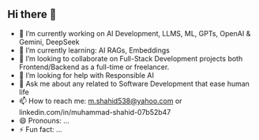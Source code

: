 ## Hi there 👋

<!--
**mshahid538/mshahid538** is a ✨ _special_ ✨ repository because its `README.md` (this file) appears on your GitHub profile.

Here are some ideas to get you started:
-->

- 🔭 I’m currently working on AI Development, LLMS, ML, GPTs, OpenAI & Gemini, DeepSeek
- 🌱 I’m currently learning: AI RAGs, Embeddings
- 👯 I’m looking to collaborate on Full-Stack Development projects both Frontend/Backend as a full-time or freelancer.
- 🤔 I’m looking for help with Responsible AI
- 💬 Ask me about any related to Software Development that ease human life
- 📫 How to reach me: m.shahid538@yahoo.com or linkedin.com/in/muhammad-shahid-07b52b47
- 😄 Pronouns: ...
- ⚡ Fun fact: ...
